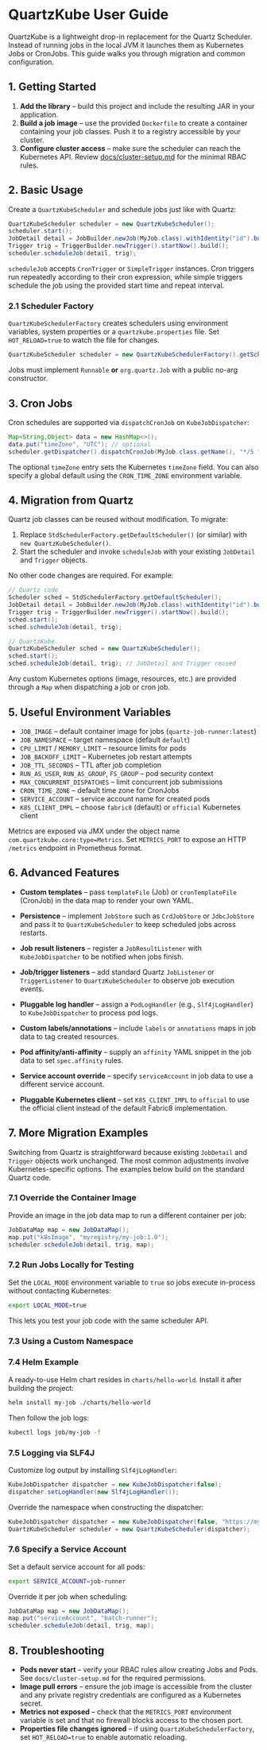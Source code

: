 # QuartzKube User Guide

QuartzKube is a lightweight drop-in replacement for the Quartz Scheduler. Instead of running jobs in the local JVM it launches them as Kubernetes Jobs or CronJobs. This guide walks you through migration and common configuration.

## 1. Getting Started

1. **Add the library** – build this project and include the resulting JAR in your application.
2. **Build a job image** – use the provided `Dockerfile` to create a container containing your job classes. Push it to a registry accessible by your cluster.
3. **Configure cluster access** – make sure the scheduler can reach the Kubernetes API. Review [docs/cluster-setup.md](docs/cluster-setup.md) for the minimal RBAC rules.

## 2. Basic Usage

Create a `QuartzKubeScheduler` and schedule jobs just like with Quartz:

```java
QuartzKubeScheduler scheduler = new QuartzKubeScheduler();
scheduler.start();
JobDetail detail = JobBuilder.newJob(MyJob.class).withIdentity("id").build();
Trigger trig = TriggerBuilder.newTrigger().startNow().build();
scheduler.scheduleJob(detail, trig);
```

`scheduleJob` accepts `CronTrigger` or `SimpleTrigger` instances. Cron triggers
run repeatedly according to their cron expression, while simple triggers
schedule the job using the provided start time and repeat interval.

### 2.1 Scheduler Factory

`QuartzKubeSchedulerFactory` creates schedulers using environment variables,
system properties or a `quartzkube.properties` file. Set `HOT_RELOAD=true` to
watch the file for changes.

```java
QuartzKubeScheduler scheduler = new QuartzKubeSchedulerFactory().getScheduler();
```

Jobs must implement `Runnable` **or** `org.quartz.Job` with a public no-arg constructor.

## 3. Cron Jobs

Cron schedules are supported via `dispatchCronJob` on `KubeJobDispatcher`:

```java
Map<String,Object> data = new HashMap<>();
data.put("timeZone", "UTC"); // optional
scheduler.getDispatcher().dispatchCronJob(MyJob.class.getName(), "*/5 * * * *", data);
```

The optional `timeZone` entry sets the Kubernetes `timeZone` field. You can also specify a global default using the `CRON_TIME_ZONE` environment variable.

## 4. Migration from Quartz

Quartz job classes can be reused without modification. To migrate:

1. Replace `StdSchedulerFactory.getDefaultScheduler()` (or similar) with `new QuartzKubeScheduler()`.
2. Start the scheduler and invoke `scheduleJob` with your existing `JobDetail` and `Trigger` objects.

No other code changes are required. For example:

```java
// Quartz code
Scheduler sched = StdSchedulerFactory.getDefaultScheduler();
JobDetail detail = JobBuilder.newJob(MyJob.class).withIdentity("id").build();
Trigger trig = TriggerBuilder.newTrigger().startNow().build();
sched.start();
sched.scheduleJob(detail, trig);

// QuartzKube
QuartzKubeScheduler sched = new QuartzKubeScheduler();
sched.start();
sched.scheduleJob(detail, trig); // JobDetail and Trigger reused
```

Any custom Kubernetes options (image, resources, etc.) are provided through a `Map` when dispatching a job or cron job.

## 5. Useful Environment Variables

- `JOB_IMAGE` – default container image for jobs (`quartz-job-runner:latest`)
- `JOB_NAMESPACE` – target namespace (default `default`)
- `CPU_LIMIT` / `MEMORY_LIMIT` – resource limits for pods
- `JOB_BACKOFF_LIMIT` – Kubernetes job restart attempts
- `JOB_TTL_SECONDS` – TTL after job completion
- `RUN_AS_USER`, `RUN_AS_GROUP`, `FS_GROUP` – pod security context
- `MAX_CONCURRENT_DISPATCHES` – limit concurrent job submissions
- `CRON_TIME_ZONE` – default time zone for CronJobs
- `SERVICE_ACCOUNT` – service account name for created pods
- `K8S_CLIENT_IMPL` – choose `fabric8` (default) or `official` Kubernetes client

Metrics are exposed via JMX under the object name `com.quartzkube.core:type=Metrics`.
Set `METRICS_PORT` to expose an HTTP `/metrics` endpoint in Prometheus format.

## 6. Advanced Features

- **Custom templates** – pass `templateFile` (Job) or `cronTemplateFile` (CronJob) in the data map to render your own YAML.
- **Persistence** – implement `JobStore` such as `CrdJobStore` or `JdbcJobStore` and pass it to `QuartzKubeScheduler` to keep scheduled jobs across restarts.

- **Job result listeners** – register a `JobResultListener` with `KubeJobDispatcher` to be notified when jobs finish.
- **Job/trigger listeners** – add standard Quartz `JobListener` or `TriggerListener` to `QuartzKubeScheduler` to observe job execution events.
- **Pluggable log handler** – assign a `PodLogHandler` (e.g., `Slf4jLogHandler`) to `KubeJobDispatcher` to process pod logs.
- **Custom labels/annotations** – include `labels` or `annotations` maps in job data to tag created resources.
- **Pod affinity/anti-affinity** – supply an `affinity` YAML snippet in the job data to set `spec.affinity` rules.
- **Service account override** – specify `serviceAccount` in job data to use a different service account.
- **Pluggable Kubernetes client** – set `K8S_CLIENT_IMPL` to `official` to use the official client instead of the default Fabric8 implementation.

## 7. More Migration Examples

Switching from Quartz is straightforward because existing `JobDetail` and `Trigger` objects work unchanged. The most common adjustments involve Kubernetes-specific options. The examples below build on the standard Quartz code.

### 7.1 Override the Container Image

Provide an image in the job data map to run a different container per job:

```java
JobDataMap map = new JobDataMap();
map.put("k8sImage", "myregistry/my-job:1.0");
scheduler.scheduleJob(detail, trig, map);
```

### 7.2 Run Jobs Locally for Testing

Set the `LOCAL_MODE` environment variable to `true` so jobs execute in-process without contacting Kubernetes:

```bash
export LOCAL_MODE=true
```

This lets you test your job code with the same scheduler API.

### 7.3 Using a Custom Namespace
### 7.4 Helm Example

A ready-to-use Helm chart resides in `charts/hello-world`. Install it after building the project:

```bash
helm install my-job ./charts/hello-world
```

Then follow the job logs:

```bash
kubectl logs job/my-job -f
```

### 7.5 Logging via SLF4J

Customize log output by installing `Slf4jLogHandler`:

```java
KubeJobDispatcher dispatcher = new KubeJobDispatcher(false);
dispatcher.setLogHandler(new Slf4jLogHandler());
```


Override the namespace when constructing the dispatcher:

```java
KubeJobDispatcher dispatcher = new KubeJobDispatcher(false, "https://my-cluster", "testing");
QuartzKubeScheduler scheduler = new QuartzKubeScheduler(dispatcher);
```

### 7.6 Specify a Service Account

Set a default service account for all pods:

```bash
export SERVICE_ACCOUNT=job-runner
```

Override it per job when scheduling:

```java
JobDataMap map = new JobDataMap();
map.put("serviceAccount", "batch-runner");
scheduler.scheduleJob(detail, trig, map);
```

## 8. Troubleshooting

- **Pods never start** – verify your RBAC rules allow creating Jobs and Pods. See `docs/cluster-setup.md` for the required permissions.
- **Image pull errors** – ensure the job image is accessible from the cluster and any private registry credentials are configured as a Kubernetes secret.
- **Metrics not exposed** – check that the `METRICS_PORT` environment variable is set and that no firewall blocks access to the chosen port.
- **Properties file changes ignored** – if using `QuartzKubeSchedulerFactory`, set `HOT_RELOAD=true` to enable automatic reloading.
